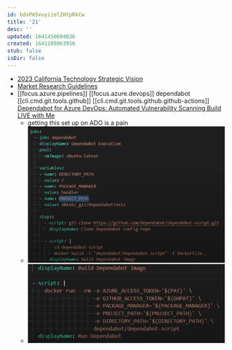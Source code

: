 ```yaml
---
id: bdxPm5xuyiiel2HtpRkCw
title: '21'
desc: ''
updated: 1641450604036
created: 1641105063956
stub: false
isDir: false
---
```

  
-  [2023 California Technology Strategic Vision ][1] 
-  [Market Research Guidelines][2] 
- [[focus.azure.pipelines]] [[focus.azure.devops]] dependabot [[cli.cmd.git.tools.github]] [[cli.cmd.git.tools.github.github-actions]] [Dependabot for Azure DevOps: Automated Vulnerability Scanning Build LIVE with Me][3]
  - getting this set up on ADO is a pain
  - ![image.png](assets/images/image_1626903965728_0.png)
  - ![image.png](assets/images/image_1626904851289_0.png)

[1]: https://vision2023.cdt.ca.gov/pdf/Vision-2023-California-Technology-Strategic-Plan.pdf
[2]: https://cdt.ca.gov/wp-content/uploads/2019/08/Market-Research-Guidelines.pdf
[3]: https://youtu.be/4ELai1FivK4
